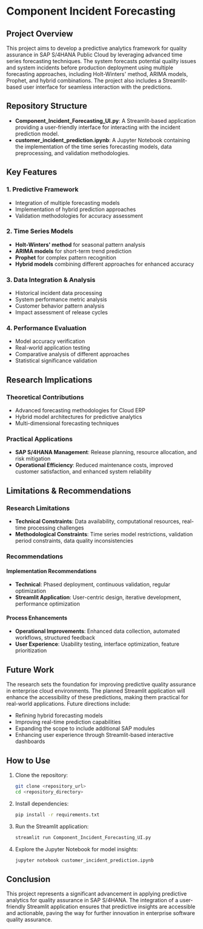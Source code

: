 # Component Incident Forecasting

## Project Overview
This project aims to develop a predictive analytics framework for quality assurance in SAP S/4HANA Public Cloud by leveraging advanced time series forecasting techniques. The system forecasts potential quality issues and system incidents before production deployment using multiple forecasting approaches, including Holt-Winters' method, ARIMA models, Prophet, and hybrid combinations. The project also includes a Streamlit-based user interface for seamless interaction with the predictions.

## Repository Structure
- **Component_Incident_Forecasting_UI.py**: A Streamlit-based application providing a user-friendly interface for interacting with the incident prediction model.
- **customer_incident_prediction.ipynb**: A Jupyter Notebook containing the implementation of the time series forecasting models, data preprocessing, and validation methodologies.

## Key Features
### 1. Predictive Framework
- Integration of multiple forecasting models
- Implementation of hybrid prediction approaches
- Validation methodologies for accuracy assessment

### 2. Time Series Models
- **Holt-Winters' method** for seasonal pattern analysis
- **ARIMA models** for short-term trend prediction
- **Prophet** for complex pattern recognition
- **Hybrid models** combining different approaches for enhanced accuracy

### 3. Data Integration & Analysis
- Historical incident data processing
- System performance metric analysis
- Customer behavior pattern analysis
- Impact assessment of release cycles

### 4. Performance Evaluation
- Model accuracy verification
- Real-world application testing
- Comparative analysis of different approaches
- Statistical significance validation

## Research Implications
### Theoretical Contributions
- Advanced forecasting methodologies for Cloud ERP
- Hybrid model architectures for predictive analytics
- Multi-dimensional forecasting techniques

### Practical Applications
- **SAP S/4HANA Management**: Release planning, resource allocation, and risk mitigation
- **Operational Efficiency**: Reduced maintenance costs, improved customer satisfaction, and enhanced system reliability

## Limitations & Recommendations
### Research Limitations
- **Technical Constraints**: Data availability, computational resources, real-time processing challenges
- **Methodological Constraints**: Time series model restrictions, validation period constraints, data quality inconsistencies

### Recommendations
#### Implementation Recommendations
- **Technical**: Phased deployment, continuous validation, regular optimization
- **Streamlit Application**: User-centric design, iterative development, performance optimization

#### Process Enhancements
- **Operational Improvements**: Enhanced data collection, automated workflows, structured feedback
- **User Experience**: Usability testing, interface optimization, feature prioritization

## Future Work
The research sets the foundation for improving predictive quality assurance in enterprise cloud environments. The planned Streamlit application will enhance the accessibility of these predictions, making them practical for real-world applications. Future directions include:
- Refining hybrid forecasting models
- Improving real-time prediction capabilities
- Expanding the scope to include additional SAP modules
- Enhancing user experience through Streamlit-based interactive dashboards

## How to Use
1. Clone the repository:
   ```bash
   git clone <repository_url>
   cd <repository_directory>
   ```
2. Install dependencies:
   ```bash
   pip install -r requirements.txt
   ```
3. Run the Streamlit application:
   ```bash
   streamlit run Component_Incident_Forecasting_UI.py
   ```
4. Explore the Jupyter Notebook for model insights:
   ```bash
   jupyter notebook customer_incident_prediction.ipynb
   ```

## Conclusion
This project represents a significant advancement in applying predictive analytics for quality assurance in SAP S/4HANA. The integration of a user-friendly Streamlit application ensures that predictive insights are accessible and actionable, paving the way for further innovation in enterprise software quality assurance.


